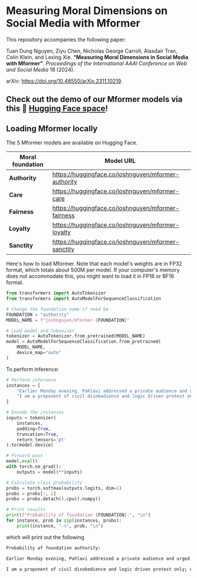 # Measuring Moral Dimensions on Social Media with Mformer

This repository accompanies the following paper:

Tuan Dung Nguyen, Ziyu Chen, Nicholas George Carroll, Alasdair Tran, Colin Klein, and Lexing Xie. **“Measuring Moral Dimensions in Social Media with Mformer”**. *Proceedings of the International AAAI Conference on Web and Social Media* 18 (2024). 

arXiv: https://doi.org/10.48550/arXiv.2311.10219.

## Check out the demo of our Mformer models via this 🤗 [Hugging Face space](https://huggingface.co/spaces/joshnguyen/mformer)!

## Loading Mformer locally

The 5 Mformer models are available on Hugging Face.

| Moral foundation    | Model URL |
| -------- | ------- |
| **Authority**  | https://huggingface.co/joshnguyen/mformer-authority    |
| **Care** | https://huggingface.co/joshnguyen/mformer-care     |
| **Fairness**    | https://huggingface.co/joshnguyen/mformer-fairness    |
| **Loyalty**    | https://huggingface.co/joshnguyen/mformer-loyalty    |
| **Sanctity**    | https://huggingface.co/joshnguyen/mformer-sanctity    |

Here's how to load Mformer. Note that each model's weights are in FP32 format, which totals about 500M per model. If your computer's memory does not accommodate this, you might want to load it in FP16 or BF16 format.

```python
from transformers import AutoTokenizer
from transformers import AutoModelForSequenceClassification

# Change the foundation name if need be 
FOUNDATION = "authority"
MODEL_NAME = f"joshnguyen/mformer-{FOUNDATION}"

# Load model and tokenizer
tokenizer = AutoTokenizer.from_pretrained(MODEL_NAME)
model = AutoModelForSequenceClassification.from_pretrained(
    MODEL_NAME,
    device_map="auto"
)
```

To perform inference:

```python
# Perform inference
instances = [
    "Earlier Monday evening, Pahlavi addressed a private audience and urged 'civil disobedience by means of non-violence.'",
    "I am a proponent of civil disobedience and logic driven protest only; not non/ irrational violence, pillage & mayhem!"
]

# Encode the instances
inputs = tokenizer(
    instances,
    padding=True,
    truncation=True,
    return_tensors='pt'
).to(model.device)

# Forward pass
model.eval()
with torch.no_grad():
    outputs = model(**inputs)

# Calculate class probability
probs = torch.softmax(outputs.logits, dim=1)
probs = probs[:, 1]
probs = probs.detach().cpu().numpy()

# Print results
print(f"Probability of foundation {FOUNDATION}:", "\n")
for instance, prob in zip(instances, probs):
    print(instance, "->", prob, "\n")
```

which will print out the following

```bash
Probability of foundation authority:

Earlier Monday evening, Pahlavi addressed a private audience and urged 'civil disobedience by means of non-violence.' -> 0.9462048

I am a proponent of civil disobedience and logic driven protest only; not non/ irrational violence, pillage & mayhem! -> 0.97276026
```

<!-- ###  Setting up a Python environment

We will be using Anaconda. First, create an environment.

```bash
$ conda create --name moral_axes python=3.8.5
$ conda activate moral_axes
```

Install packages and dependencies.

```bash
(moral_axes) $ pip install -r requirements_deb.txt
```

## Preparing for NLP packages

### NLTK

For NLTK, download the stopwords.

```bash
$ python -m nltk.downloader stopwords
```

### spaCy

For spaCy, install the `en_core_web_md` pipeline version `3.1.0`. We need this specific version to reproduce the moral foundations news dataset (more in `mfd`).

```bash
$ python -m spacy download en_core_web_md-3.1.0 --direct
```

### GloVe

For GloVe, download the `glove.twitter.27B.200d` embedding.

```
$ cd scripts
$ mkdir data
$ mkdir data/word2vec_embeddings
$ wget https://nlp.stanford.edu/data/glove.twitter.27B.zip -P data/word2vec_embeddings/
$ unzip data/word2vec_embeddings/glove.twitter.27B.zip -d data/word2vec_embeddings/
```

Optionally, remove unused files.

```bash
$ rm data/word2vec_embeddings/glove.twitter.27B.zip
$ rm data/word2vec_embeddings/glove.twitter.27B.25d.txt
$ rm data/word2vec_embeddings/glove.twitter.27B.50d.txt
$ rm data/word2vec_embeddings/glove.twitter.27B.100d.txt
``` -->
